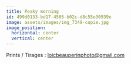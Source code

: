 ```yaml
---
title: Peaky morning
id: 499d0133-bd17-4505-b02c-d8c55e30939e
image: assets/images/img_7349-copie.jpg
image_position:
  horizontal: center
  vertical: center
---
```

Prints / Tirages : loicbeauperinphoto@gmail.com
